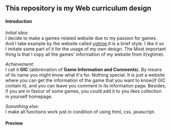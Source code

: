 ## This repository is my Web curriculum design 

#### Introduction 

*Initial idea:*  
I decide to make a games-related website due to my passion for games. And I take example by the website called [vgtime](https://vgtime.com),It is a brief style. I like it so I imitate some part of it for the usage of my own design. The Most important thing is that I copy all the games' information of my website from it(vgtime).

*Achievement:*  
I call it **GIC** (abbreviation of **Game Information and Comments**). By means of its name you might know what it's for. Nothing special. It is just a website where you can get the information of the game that you want to know(if GIC contain it), and you can leave you comment in its information page. Besides, if you are in favour of some games, you could add it to you likes collection in yourself homepage.

*Something else:*  
I make all functions work just in condition of using html, css. javascript.

#### Preview

